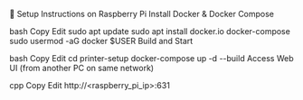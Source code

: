 🚀 Setup Instructions on Raspberry Pi
Install Docker & Docker Compose

bash
Copy
Edit
sudo apt update
sudo apt install docker.io docker-compose
sudo usermod -aG docker $USER
Build and Start

bash
Copy
Edit
cd printer-setup
docker-compose up -d --build
Access Web UI (from another PC on same network)

cpp
Copy
Edit
http://<raspberry_pi_ip>:631